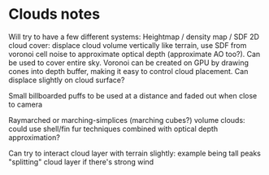 # Clouds notes

Will try to have a few different systems: Heightmap / density map / SDF 2D cloud cover: displace cloud volume vertically like terrain, use SDF from voronoi cell noise to approximate optical depth (approximate AO too?). Can be used to cover entire sky. Voronoi can be created on GPU by drawing cones into depth buffer, making it easy to control cloud placement. Can displace slightly on cloud surface?

Small billboarded puffs to be used at a distance and faded out when close to camera

Raymarched or marching-simplices (marching cubes?) volume clouds: could use shell/fin fur techniques combined with optical depth approximation?

Can try to interact cloud layer with terrain slightly: example being tall peaks "splitting" cloud layer if there's strong wind